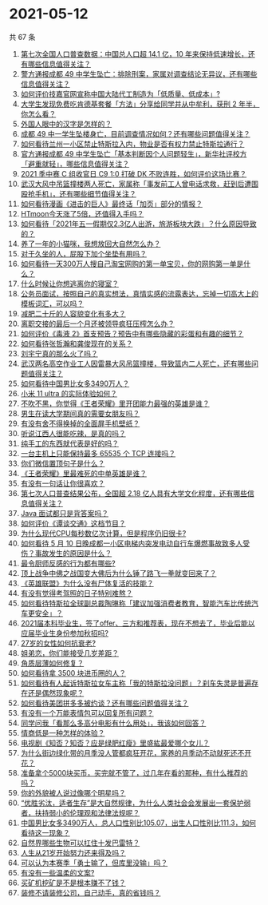 # 2021-05-12

共 67 条

<!-- BEGIN -->
<!-- 最后更新时间 Wed May 12 2021 06:01:45 GMT+0800 (China Standard Time) -->

1. [第七次全国人口普查数据：中国总人口超 14.1 亿，10
   年来保持低速增长，还有哪些信息值得关注？](https://www.zhihu.com/question/458811096)
2. [警方通报成都 49
   中学生坠亡：排除刑案，家属对调查结论无异议，还有哪些信息值得关注？](https://www.zhihu.com/question/458909971)
3. [如何评价技嘉官网宣称中国大陆代工制造为「低质量、低成本」?](https://www.zhihu.com/question/458796364)
4. [大学生发现免费吃肯德基套餐「方法」分享给同学并从中牟利，获刑 2
   年半，你怎么看？](https://www.zhihu.com/question/458862544)
5. [外国人眼中的汉字是怎样的？](https://www.zhihu.com/question/35963650)
6. [成都 49
   中一学生坠楼身亡，目前调查情况如何？还有哪些问题值得关注？](https://www.zhihu.com/question/458690995)
7. [如何看待兰州一小区禁止特斯拉入内，物业是否有权力禁止特斯拉通行？](https://www.zhihu.com/question/458089175)
8. [官方通报成都 49
   中学生坠亡「基本判断因个人问题轻生」，新华社评校方「避重就轻」，哪些信息值得关注？](https://www.zhihu.com/question/458795206)
9. [2021 季中赛 C 组收官日 C9 1:0 打破 DK
   不败连胜，如何评价这场比赛？](https://www.zhihu.com/question/458906118)
10. [武汉大风中吊篮撞楼两人死亡，家属称「事发前工人曾电话求救，赶到后遭围殴抢手机」，还有哪些细节值得关注？](https://www.zhihu.com/question/458864077)
11. [如何看待漫画《进击的巨人》最终话「加页」部分的情报？](https://www.zhihu.com/question/458937970)
12. [HTmoon今天涨了5倍，还值得入手吗？](https://www.zhihu.com/question/458753981)
13. [如何看待「2021年五一假期仅2.3亿人出游，旅游板块大跌」？什么原因导致的？](https://www.zhihu.com/question/458156454)
14. [养了一年的小猫咪，我想放回大自然怎么办？](https://www.zhihu.com/question/457533958)
15. [对于久坐的人，屁股下加个坐垫有用吗？](https://www.zhihu.com/question/355087220)
16. [如何看待一天300万人搜自己淘宝网购的第一单宝贝，你的网购第一单是什么？](https://www.zhihu.com/question/458802423)
17. [什么时候让你想逃离你的寝室？](https://www.zhihu.com/question/347465641)
18. [公务员面试，按照自己的真实想法，真情实感的流露表达，忘掉一切高大上的模板词汇，可以吗？](https://www.zhihu.com/question/453765153)
19. [减肥二十斤的人容貌变化有多大？](https://www.zhihu.com/question/339245837)
20. [离职交接的最后一个月还被领导疯狂压榨怎么办？](https://www.zhihu.com/question/455719427)
21. [如何评价《毒液
    2》首支预告？预告中有哪些隐藏的彩蛋和有趣的细节？](https://www.zhihu.com/question/458745668)
22. [如何看待张哲瀚和龚俊现在的关系？](https://www.zhihu.com/question/458226340)
23. [刘宇宁真的那么火了吗？](https://www.zhihu.com/question/455642291)
24. [武汉两名高空作业工人因雷暴大风吊篮撞楼，导致篮内二人死亡，还有哪些问题值得关注？](https://www.zhihu.com/question/458802058)
25. [如何看待中国男比女多3490万人？](https://www.zhihu.com/question/458812341)
26. [小米 11 ultra 的实际体验如何？](https://www.zhihu.com/question/452077572)
27. [不吹不黑，你觉得《王者荣耀》里开团能力最强的英雄是谁？](https://www.zhihu.com/question/457720589)
28. [男生在读大学期间真的需要女朋友吗？](https://www.zhihu.com/question/22503810)
29. [有没有舍不得换掉的全面屏手机壁纸？](https://www.zhihu.com/question/420662927)
30. [听说江西人很能吃辣，是真的吗？](https://www.zhihu.com/question/406439662)
31. [纯手工的东西就代表是好的吗？](https://www.zhihu.com/question/443837003)
32. [一台主机上只能保持最多 65535 个 TCP 连接吗？](https://www.zhihu.com/question/361111920)
33. [你们微信置顶句子是什么？](https://www.zhihu.com/question/353636992)
34. [《王者荣耀》里最难死的中单英雄是谁？](https://www.zhihu.com/question/458262505)
35. [有没有一句话让你很喜欢？](https://www.zhihu.com/question/314113669)
36. [第七次人口普查结果公布，全国超 2.18
    亿人具有大学文化程度，还有哪些信息值得关注？](https://www.zhihu.com/question/458813993)
37. [Java 面试都只是背答案吗？](https://www.zhihu.com/question/452184164)
38. [如何评价《谭谈交通》这档节目？](https://www.zhihu.com/question/41467514)
39. [为什么现代CPU每秒数亿次计算，但是程序仍旧很卡?](https://www.zhihu.com/question/458730114)
40. [如何看待 5 月 10
    日晚成都一小区电梯内突发电动自行车爆燃事故致多人受伤？事故发生的原因是什么？](https://www.zhihu.com/question/458774852)
41. [最令厨师反感的行为都有哪些?](https://www.zhihu.com/question/454913246)
42. [顶上战争中佛之战国变大佛后为什么锤了路飞一拳就变回来了？](https://www.zhihu.com/question/458446208)
43. [《英雄联盟》为什么没有尸体复活的技能？](https://www.zhihu.com/question/456810195)
44. [有没有觉得考驾照的日子特别难熬？](https://www.zhihu.com/question/305986066)
45. [如何看待特斯拉全球副总裁陶琳称「建议加强消费者教育，智能汽车比传统汽车更安全」？](https://www.zhihu.com/question/458706368)
46. [2021届本科毕业生，签了offer、三方和推荐表，现在不想去了，毕业后能以应届毕业生身份参加秋招吗?](https://www.zhihu.com/question/457035243)
47. [27岁的女性如何抗衰老?](https://www.zhihu.com/question/31794802)
48. [姐弟恋，你们能接受几岁差距？](https://www.zhihu.com/question/389750479)
49. [角质层薄如何修复？](https://www.zhihu.com/question/27090854)
50. [如何看待拿 3500 块进币圈的人？](https://www.zhihu.com/question/458207096)
51. [如何看待有人起诉特斯拉女车主称「我的特斯拉没问题」？刹车失灵是普遍存在还是偶然现象呢？](https://www.zhihu.com/question/458816200)
52. [如何看待美团拼多多被约谈？还有哪些问题值得关注？](https://www.zhihu.com/question/458736672)
53. [有没有一个万能表情包可以回复所有问题？](https://www.zhihu.com/question/341311495)
54. [同学问我「看那么多高分电影有什么用处」，我该如何回答？](https://www.zhihu.com/question/445536824)
55. [情商低是一种怎样的体验？](https://www.zhihu.com/question/26759808)
56. [电视剧《知否？知否？应是绿肥红瘦》里盛紘最爱哪个女儿？](https://www.zhihu.com/question/457046905)
57. [为什么街边绿化带的月季没人管都疯狂开花，家养的月季动不动就死还不开花？](https://www.zhihu.com/question/458723730)
58. [准备拿个5000块买币，买完就不管了，过几年在看的那种，有什么推荐的吗？](https://www.zhihu.com/question/457414385)
59. [你的外貌被人说过像哪个明星吗？](https://www.zhihu.com/question/367145594)
60. [“优胜劣汰，适者生存”是大自然规律，为什么人类社会会发展出一套保护弱者，扶持弱小的伦理观和法律法规呢？](https://www.zhihu.com/question/458755052)
61. [中国男比女多3490万人，总人口性别比105.07，出生人口性别比111.3，如何看待这一现象？](https://www.zhihu.com/question/458812209)
62. [自然界哪些生物可以扛住十发巴雷特？](https://www.zhihu.com/question/458544903)
63. [人生从21岁开始努力还来得及吗？](https://www.zhihu.com/question/404893881)
64. [可以认为本赛季「勇士输了，但库里没输」吗？](https://www.zhihu.com/question/457259616)
65. [有没有一些温柔的文案?](https://www.zhihu.com/question/450998242)
66. [买矿机挖矿是不是根本赚不了钱？](https://www.zhihu.com/question/457183375)
67. [装修不请装修公司，自己动手，真的省钱吗？](https://www.zhihu.com/question/448461605)

<!-- END -->

